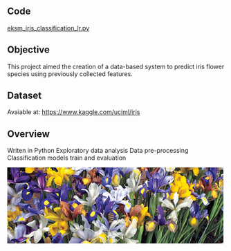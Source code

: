 ## Code
[eksm_iris_classification_lr.py](https://github.com/eduardoksmello/eduardoksmello_study/blob/main/eksm_iris_classification/study_project_classifier_Iris(portuguese).ipynb)

## Objective
This project aimed the creation of a data-based system to predict iris flower species using previously collected features.

## Dataset
Avaiable at: https://www.kaggle.com/uciml/iris

## Overview
Writen in Python
Exploratory data analysis
Data pre-processing
Classification models train and evaluation

![image](https://github.com/eduardoksmello/eduardoksmello_study/blob/main/eksm_iris_classification/iris_banner.jpg)
